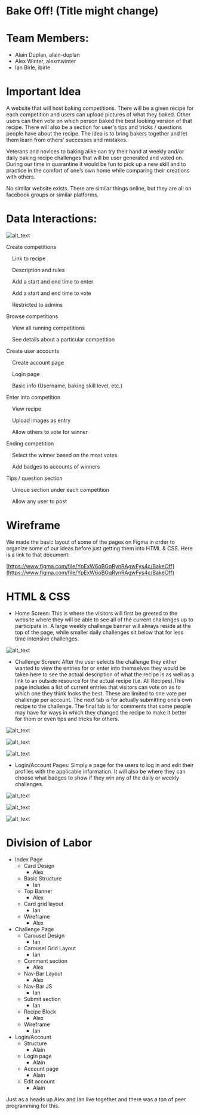# Bake Off! (Title might change)

# Team Members:



*   Alain Duplan, alain-duplan
*   Alex Winter, alexmwinter
*   Ian Birle, ibirle

# Important Idea

A website that will host baking competitions. There will be a given recipe for each competition and users can upload pictures of what they baked. Other users can then vote on which person baked the best looking version of that recipe. There will also be a section for user's tips and tricks / questions people have about the recipe. The idea is to bring bakers together and let them learn from others' successes and mistakes.

Veterans and novices to baking alike can try their hand at weekly and/or daily baking recipe challenges that will be user generated and voted on. During our time in quarantine it would be fun to pick up a new skill and to practice in the comfort of one’s own home while comparing their creations with others.

No similar website exists. There are similar things online, but they are all on facebook groups or similar platforms. 

# Data Interactions:



![alt_text](images/milestone1-md0.png "image_tooltip")


Create competitions  

&nbsp;&nbsp;&nbsp;&nbsp;Link to recipe  

&nbsp;&nbsp;&nbsp;&nbsp;Description and rules  

&nbsp;&nbsp;&nbsp;&nbsp;Add a start and end time to enter  

&nbsp;&nbsp;&nbsp;&nbsp;Add a start and end time to vote  

&nbsp;&nbsp;&nbsp;&nbsp;Restricted to admins  

Browse competitions  

&nbsp;&nbsp;&nbsp;&nbsp;View all running competitions  

&nbsp;&nbsp;&nbsp;&nbsp;See details about a particular competition  

Create user accounts  

&nbsp;&nbsp;&nbsp;&nbsp;Create account page  

&nbsp;&nbsp;&nbsp;&nbsp;Login page  

&nbsp;&nbsp;&nbsp;&nbsp;Basic info (Username, baking skill level, etc.)  

Enter into competition  

&nbsp;&nbsp;&nbsp;&nbsp;View recipe  

&nbsp;&nbsp;&nbsp;&nbsp;Upload images as entry  

&nbsp;&nbsp;&nbsp;&nbsp;Allow others to vote for winner  

Ending competition  

&nbsp;&nbsp;&nbsp;&nbsp;Select the winner based on  the most votes  

&nbsp;&nbsp;&nbsp;&nbsp;Add badges to accounts of winners  

Tips / question section  

&nbsp;&nbsp;&nbsp;&nbsp;Unique section under each competition  

&nbsp;&nbsp;&nbsp;&nbsp;Allow any user to post 

# Wireframe

We made the basic layout of some of the pages on Figma in order to organize some of our ideas before just getting them into HTML & CSS. Here is a link to that document:

[https://www.figma.com/file/YpExW6oBGqRynRAgwFys4c/BakeOff](https://www.figma.com/file/YpExW6oBGqRynRAgwFys4c/BakeOff)

# HTML & CSS



*   Home Screen: This is where the visitors will first be greeted to the website where they will be able to see all of the current challenges up to participate in. A large weekly challenge banner will always reside at the top of the page, while smaller daily challenges sit below that for less time intensive challenges.

![alt_text](images/milestone1-md1.png "image_tooltip")

*   Challenge Screen: After the user selects the challenge they either wanted to view the entries for or enter into themselves they would be taken here to see the actual description of what the recipe is as well as a link to an outside resource for the actual recipe (i.e. All Recipes).This page includes a list of current entries that visitors can vote on as to which one they think looks the best. These are limited to one vote per challenge per account. The next tab is for actually submitting one’s own recipe to the challenge. The final tab is for comments that some people may have for ways in which they changed the recipe to make it better for them or even tips and tricks for others.


![alt_text](images/milestone1-md2.png "image_tooltip")



![alt_text](images/milestone1-md3.png "image_tooltip")


![alt_text](images/milestone1-md4.png "image_tooltip")

*   Login/Account Pages: Simply a page for the users to log in and edit their profiles with the applicable information. It will also be where they can choose what badges to show if they win any of the daily or weekly challenges. 


![alt_text](images/milestone1-md5.png "image_tooltip")



![alt_text](images/milestone1-md6.png "image_tooltip")



![alt_text](images/milestone1-md7.png "image_tooltip")




# Division of Labor



*   Index Page
    *   Card Design
        *   Alex
    *   Basic Structure
        *   Ian
    *   Top Banner
        *   Alex
    *   Card grid layout
        *   Ian
    *   Wireframe
        *   Alex
*   Challenge Page
    *   Carousel Design
        *   Ian
    *   Carousel Grid Layout
        *   Ian
    *   Comment section
        *   Alex
    *   Nav-Bar Layout
        *   Alex
    *   Nav-Bar JS
        *   Ian
    *   Submit section
        *   Ian
    *   Recipe Block
        *   Alex
    *   Wireframe
        *   Ian
*   Login/Account
    *   Structure
        *   Alain
    *   Login page
        *   Alain
    *   Account page
        *   Alain
    *   Edit account
        *   Alain

Just as a heads up Alex and Ian live together and there was a ton of peer programming for this.
